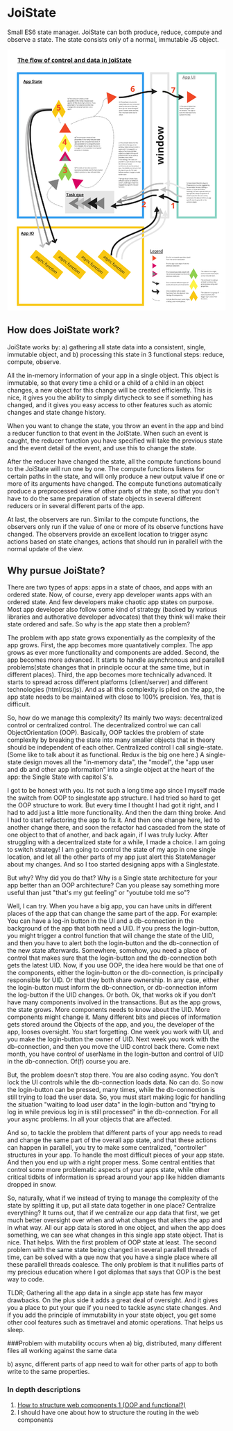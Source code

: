 # JoiState
Small ES6 state manager. 
JoiState can both produce, reduce, compute and observe a state. 
The state consists only of a normal, immutable JS object.

![alt text](tutorial/JoiState_overview.jpg "Overview of JoiState")

## How does JoiState work?
JoiState works by:
a) gathering all state data into a consistent, single, immutable object, and
b) processing this state in 3 functional steps: reduce, compute, observe.

All the in-memory information of your app in a single object. This object is immutable, so that every time a child or a child of a child in an object changes, a new object for this change will be created efficiently. This is nice, it gives you the ability to simply dirtycheck to see if something has changed, and it gives you easy access to other features such as atomic changes and state change history.

When you want to change the state, you throw an event in the app and bind a reducer function to that event in the JoiState. When such an event is caught, the reducer function you have specified will take the previous state and the event detail of the event, and use this to change the state.

After the reducer have changed the state, all the compute functions bound to the JoiState will run one by one. The compute functions listens for certain paths in the state, and will only produce a new output value if one or more of its arguments have changed. The compute functions automatically produce a preprocessed view of other parts of the state, so that you don't have to do the same preparation of state objects in several different reducers or in several different parts of the app.

At last, the observers are run. Similar to the compute functions, the observers only run if the value of one or more of its observe functions have changed. The observers provide an excellent location to trigger async actions based on state changes, actions that should run in parallell with the normal update of the view.

## Why pursue JoiState?                                      
There are two types of apps: apps in a state of chaos, and apps with an ordered state. Now, of course, every app developer wants apps with an ordered state. And few developers make chaotic app states on purpose. Most app developer also follow some kind of strategy (backed by various libraries and authorative developer advocates) that they think will make their state ordered and safe. So why is the app state then a problem?

The problem with app state grows exponentially as the complexity of the app grows. First, the app becomes more quantatively complex. The app grows as ever more functionality and components are added. Second, the app becomes more advanced. It starts to handle asynchronous and parallell problems(state changes that in principle occur at the same time, but in different places). Third, the app becomes more technically advanced. It starts to spread across different platforms (client/server) and different technologies (html/css/js). And as all this complexity is piled on the app, the app state needs to be maintained with close to 100% precision. Yes, that is difficult.

So, how do we manage this complexity? Its mainly two ways: decentralized control or centralized control. The decentralized control we can call ObjectOrientation (OOP). Basically, OOP tackles the problem of state complexity by breaking the state into many smaller objects that in theory should be independent of each other. Centralized control I call single-state. (Some like to talk about it as functional. Redux is the big one here.) A single-state design moves all the "in-memory data", the "model", the "app user and db and other app information" into a single object at the heart of the app: the Single State with capitol S's.

I got to be honest with you. Its not such a long time ago since I myself made the switch from OOP to singlestate app structure. I had tried so hard to get the OOP structure to work. But every time I thought I had got it right, and I had to add just a little more functionality. And then the darn thing broke. And I had to start refactoring the app to fix it. And then one change here, led to another change there, and soon the refactor had cascaded from the state of one object to that of another, and back again, if I was truly lucky. After struggling with a decentralized state for a while, I made a choice. I am going to switch strategy! I am going to control the state of my app in one single location, and let all the other parts of my app just alert this StateManager about my changes. And so I too started designing apps with a Singlestate.

But why? Why did you do that? Why is a Single state architecture for your app better than an OOP architecture? Can you please say something more useful than just "that's my gut feeling" or "youtube told me so"? 

Well, I can try. When you have a big app, you can have units in different places of the app that can change the same part of the app. For example: You can have a log-in button in the UI and a db-connection in the background of the app that both need a UID. If you press the login-button, you might trigger a control function that will change the state of the UID, and then you have to alert both the login-button and the db-connection of the new state afterwards. Somewhere, somehow, you need a place of control that makes sure that the login-button and the db-connection both gets the latest UID. Now, if you use OOP, the idea here would be that one of the components, either the login-button or the db-connection, is principally responsible for UID. Or that they both share ownership. In any case, either the login-button must inform the db-connection, or db-connection inform the log-button if the UID changes. Or both. Ok, that works ok if you don't have many components involved in the transactions. But as the app grows, the state grows. More components needs to know about the UID. More components might change it. Many different bits and pieces of information gets stored around the Objects of the app, and you, the developer of the app, looses oversight. You start forgetting. One week you work with UI, and you make the login-button the owner of UID. Next week you work with the db-connection, and then you move the UID control back there. Come next month, you have control of userName in the login-button and control of UID in the db-connection. Of(f) course you are.

But, the problem doesn't stop there. You are also coding async. You don't lock the UI controls while the db-connection loads data. No can do. So now the login-button can be pressed, many times, while the db-connection is still trying to load the user data. So, you must start making logic for handling the situation "waiting to load user data" in the login-button and "trying to log in while previous log in is still processed" in the db-connection. For all your async problems. In all your objects that are affected.

And so, to tackle the problem that different parts of your app needs to read and change the same part of the overall app state, and that these actions can happen in parallell, you try to make some centralized, "controller" structures in your app. To handle the most difficult pieces of your app state. And then you end up with a right proper mess. Some central entities that control some more problematic aspects of your apps state, while other critical tidbits of information is spread around your app like hidden diamants dropped in snow.

So, naturally, what if we instead of trying to manage the complexity of the state by splitting it up, put all state data together in one place? Centralize everything? It turns out, that if we centralize our app data that first, we get much better oversight over when and what changes that alters the app and in what way. All our app data is stored in one object, and when the app does something, we can see what changes in this single app state object. That is nice. That helps. With the first problem of OOP state at least. The second problem with the same state being changed in several parallell threads of time, can be solved with a que now that you have a single place where all these parallell threads coalesce. The only problem is that it nullifies parts of my precious education where I got diplomas that says that OOP is the best way to code.

TLDR; Gathering all the app data in a single app state has few mayor drawbacks. On the plus side it adds a great deal of oversight. And it gives you a place to put your que if you need to tackle async state changes. And if you add the principle of immutability in your state object, you get some other cool features such as timetravel and atomic operations. That helps us sleep.

###Problem with mutability occurs when
a) big, distributed, many different files all working against the same data

b) async, different parts of app need to wait for other parts of app to both write to the same properties.

### In depth descriptions
1) [How to structure web components 1 (OOP and functional?)](./tutorial/web_comp.md)
2) I should have one about how to structure the routing in the web components